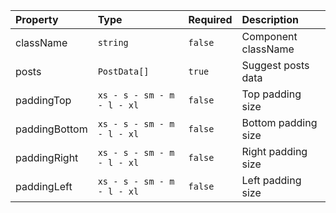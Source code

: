 | Property      | Type                       | Required | Description         |
| :------------ | :------------------------- | :------- | :------------------ |
| className     | `string`                   | `false`  | Component className |
| posts         | `PostData[]`               | `true`   | Suggest posts data  |
| paddingTop    | `xs - s - sm - m - l - xl` | `false`  | Top padding size    |
| paddingBottom | `xs - s - sm - m - l - xl` | `false`  | Bottom padding size |
| paddingRight  | `xs - s - sm - m - l - xl` | `false`  | Right padding size  |
| paddingLeft   | `xs - s - sm - m - l - xl` | `false`  | Left padding size   |
